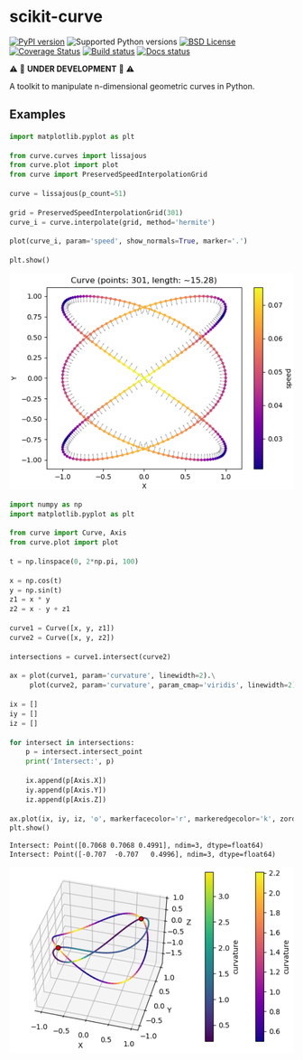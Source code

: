 # scikit-curve

[![PyPI version](https://img.shields.io/pypi/v/scikit-curve.svg)](https://pypi.python.org/pypi/scikit-curve)
![Supported Python versions](https://img.shields.io/pypi/pyversions/scikit-curve.svg)
[![BSD License](https://img.shields.io/pypi/l/scikit-curve.svg)](https://github.com/espdev/scikit-curve/blob/master/LICENSE)
[![Coverage Status](https://coveralls.io/repos/github/espdev/scikit-curve/badge.svg?branch=master)](https://coveralls.io/github/espdev/scikit-curve?branch=master)
[![Build status](https://travis-ci.org/espdev/scikit-curve.svg?branch=master)](https://travis-ci.org/espdev/scikit-curve)
[![Docs status](https://readthedocs.org/projects/scikit-curve/badge/)](https://scikit-curve.readthedocs.io/en/latest/)

:warning: :construction: **UNDER DEVELOPMENT** :construction:  :warning:

A toolkit to manipulate n-dimensional geometric curves in Python.

## Examples

```python
import matplotlib.pyplot as plt

from curve.curves import lissajous
from curve.plot import plot
from curve import PreservedSpeedInterpolationGrid

curve = lissajous(p_count=51)

grid = PreservedSpeedInterpolationGrid(301)
curve_i = curve.interpolate(grid, method='hermite')

plot(curve_i, param='speed', show_normals=True, marker='.')

plt.show()
```

![lissajous plot](assets/lissajous_plot.png)

```python
import numpy as np
import matplotlib.pyplot as plt

from curve import Curve, Axis
from curve.plot import plot

t = np.linspace(0, 2*np.pi, 100)

x = np.cos(t)
y = np.sin(t)
z1 = x * y
z2 = x - y + z1

curve1 = Curve([x, y, z1])
curve2 = Curve([x, y, z2])

intersections = curve1.intersect(curve2)

ax = plot(curve1, param='curvature', linewidth=2).\
     plot(curve2, param='curvature', param_cmap='viridis', linewidth=2).axes

ix = []
iy = []
iz = []

for intersect in intersections:
    p = intersect.intersect_point
    print('Intersect:', p)

    ix.append(p[Axis.X])
    iy.append(p[Axis.Y])
    iz.append(p[Axis.Z])

ax.plot(ix, iy, iz, 'o', markerfacecolor='r', markeredgecolor='k', zorder=1000)
plt.show()
```

```
Intersect: Point([0.7068 0.7068 0.4991], ndim=3, dtype=float64)
Intersect: Point([-0.707  -0.707   0.4996], ndim=3, dtype=float64)
```

![3d_curves plot](assets/3d_curves_plot.png)
